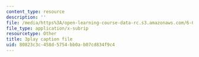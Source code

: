 ```yaml
---
content_type: resource
description: ''
file: /media/https%3A/open-learning-course-data-rc.s3.amazonaws.com/6-042j-mathematics-for-computer-science-spring-2015/80823c3c458d5754bb0ab07cd834f9c4_4Dz4vNUxnZM.vtt
file_type: application/x-subrip
resourcetype: Other
title: 3play caption file
uid: 80823c3c-458d-5754-bb0a-b07cd834f9c4
---
```

